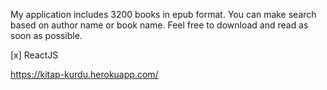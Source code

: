 My application includes 3200 books in epub format. You can make search based on author name or book name. Feel free to download and read as soon as possible.

[x] ReactJS


https://kitap-kurdu.herokuapp.com/
